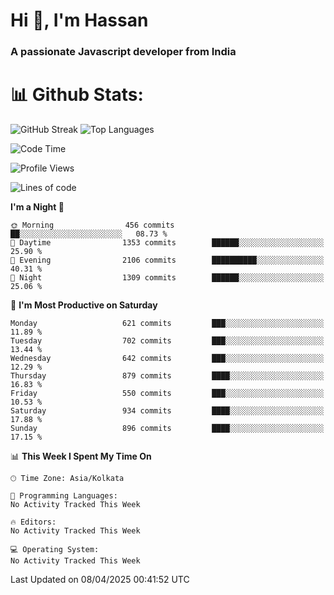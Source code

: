 # Hi 👋, I'm Hassan
### A passionate Javascript developer from India


# 📊 Github Stats:
![GitHub Streak](https://github-readme-streak-stats.herokuapp.com/?user=codeblooded47&theme=dracula&hide_border=false)
![Top Languages](https://github-readme-stats.vercel.app/api/top-langs/?username=codeblooded47&layout=compact&theme=dracula)



<!--START_SECTION:waka-->
![Code Time](http://img.shields.io/badge/Code%20Time-883%20hrs%201%20min-blue)

![Profile Views](http://img.shields.io/badge/Profile%20Views-0-blue)

![Lines of code](https://img.shields.io/badge/From%20Hello%20World%20I%27ve%20Written-24.0%20million%20lines%20of%20code-blue)

**I'm a Night 🦉** 

```text
🌞 Morning                456 commits         ██░░░░░░░░░░░░░░░░░░░░░░░   08.73 % 
🌆 Daytime                1353 commits        ██████░░░░░░░░░░░░░░░░░░░   25.90 % 
🌃 Evening                2106 commits        ██████████░░░░░░░░░░░░░░░   40.31 % 
🌙 Night                  1309 commits        ██████░░░░░░░░░░░░░░░░░░░   25.06 % 
```
📅 **I'm Most Productive on Saturday** 

```text
Monday                   621 commits         ███░░░░░░░░░░░░░░░░░░░░░░   11.89 % 
Tuesday                  702 commits         ███░░░░░░░░░░░░░░░░░░░░░░   13.44 % 
Wednesday                642 commits         ███░░░░░░░░░░░░░░░░░░░░░░   12.29 % 
Thursday                 879 commits         ████░░░░░░░░░░░░░░░░░░░░░   16.83 % 
Friday                   550 commits         ███░░░░░░░░░░░░░░░░░░░░░░   10.53 % 
Saturday                 934 commits         ████░░░░░░░░░░░░░░░░░░░░░   17.88 % 
Sunday                   896 commits         ████░░░░░░░░░░░░░░░░░░░░░   17.15 % 
```


📊 **This Week I Spent My Time On** 

```text
🕑︎ Time Zone: Asia/Kolkata

💬 Programming Languages: 
No Activity Tracked This Week

🔥 Editors: 
No Activity Tracked This Week

💻 Operating System: 
No Activity Tracked This Week
```


 Last Updated on 08/04/2025 00:41:52 UTC
<!--END_SECTION:waka-->

